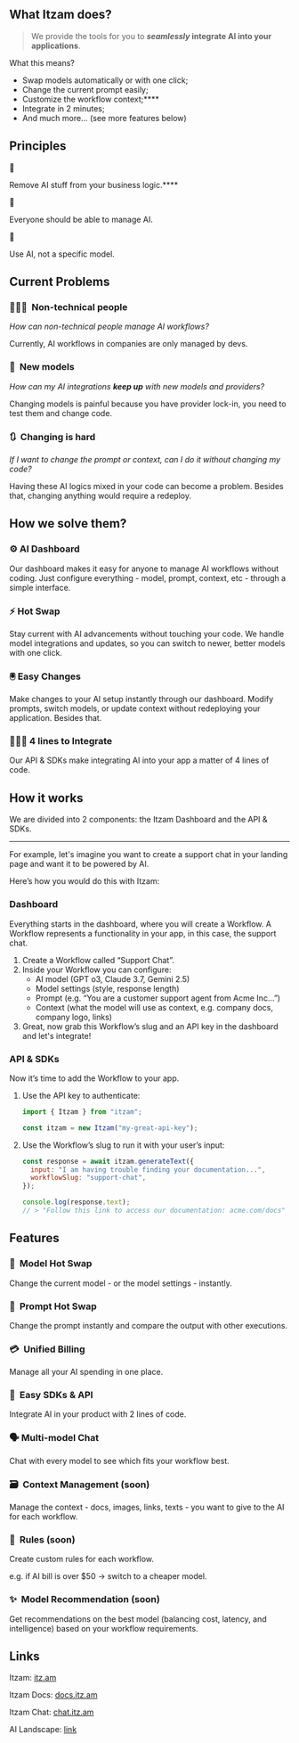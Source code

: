 ## What Itzam does?

> We provide the tools for you to **_seamlessly_ integrate AI into your applications**.

What this means?

- Swap models automatically or with one click;
- Change the current prompt easily;
- Customize the workflow context;****
- Integrate in 2 minutes;
- And much more… (see more features below)

## Principles

<aside>
🚫

Remove AI stuff from your business logic.****

</aside>

<aside>
👥

Everyone should be able to manage AI.

</aside>

<aside>
🤖

Use AI, not a specific model.

</aside>

## Current Problems

### 👨🏻‍💻  Non-technical people

_How can non-technical people manage AI workflows?_

Currently, AI workflows in companies are only managed by devs.

### 🤖  New models

_How can my AI integrations **keep up** with new models and providers?_

Changing models is painful because you have provider lock-in, you need to test them and change code.

### 🔃  Changing is hard

_If I want to change the prompt or context, can I do it without changing my code?_

Having these AI logics mixed in your code can become a problem. Besides that, changing anything would require a redeploy.

## How we solve them?

### ⚙️ AI Dashboard

Our dashboard makes it easy for anyone to manage AI workflows without coding. Just configure everything - model, prompt, context, etc - through a simple interface.

### ⚡ Hot Swap

Stay current with AI advancements without touching your code. We handle model integrations and updates, so you can switch to newer, better models with one click.

### 🖲️ Easy Changes

Make changes to your AI setup instantly through our dashboard. Modify prompts, switch models, or update context without redeploying your application. Besides that.

### 👨🏻‍💻 4 lines to Integrate

Our API & SDKs make integrating AI into your app a matter of 4 lines of code.

## How it works

We are divided into 2 components: the Itzam Dashboard and the API & SDKs.

---

For example, let's imagine you want to create a support chat in your landing page and want it to be powered by AI.

Here’s how you would do this with Itzam:

### Dashboard

Everything starts in the dashboard, where you will create a Workflow. A Workflow represents a functionality in your app, in this case, the support chat.

1. Create a Workflow called “Support Chat”.
2. Inside your Workflow you can configure:
   - AI model (GPT o3, Claude 3.7, Gemini 2.5)
   - Model settings (style, response length)
   - Prompt (e.g. “You are a customer support agent from Acme Inc…”)
   - Context (what the model will use as context, e.g. company docs, company logo, links)
3. Great, now grab this Workflow’s slug and an API key in the dashboard and let's integrate!

### API & SDKs

Now it’s time to add the Workflow to your app.

1. Use the API key to authenticate:

   ```jsx
   import { Itzam } from "itzam";

   const itzam = new Itzam("my-great-api-key");
   ```

2. Use the Workflow’s slug to run it with your user’s input:

   ```jsx
   const response = await itzam.generateText({
     input: "I am having trouble finding your documentation...",
     workflowSlug: "support-chat",
   });

   console.log(response.text);
   // > "Follow this link to access our documentation: acme.com/docs"
   ```

## Features

### 🤖  Model Hot Swap

Change the current model - or the model settings - instantly.

### 💬  Prompt Hot Swap

Change the prompt instantly and compare the output with other executions.

### 💳  Unified Billing

Manage all your AI spending in one place.

### 🔌  Easy SDKs & API

Integrate AI in your product with 2 lines of code.

### 🗣️ Multi-model Chat

Chat with every model to see which fits your workflow best.

### 🗃️  Context Management (soon)

Manage the context - docs, images, links, texts - you want to give to the AI for each workflow.

### 📐  Rules (soon)

Create custom rules for each workflow.

e.g. if AI bill is over $50 → switch to a cheaper model.

### ✨  Model Recommendation (soon)

Get recommendations on the best model (balancing cost, latency, and intelligence) based on your workflow requirements.

## Links

Itzam: [itz.am](http://itz.am)

Itzam Docs: [docs.itz.am](http://docs.itz.am)

Itzam Chat: [chat.itz.am](http://chat.itz.am)

AI Landscape: [link](https://docs.google.com/spreadsheets/d/1JfD2fnOSa0Cj7shuLuU0rGtqkgdbrctPS-6cOwzI158/edit?usp=sharing)
